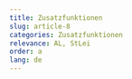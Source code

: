 ```yaml
---
title: Zusatzfunktionen
slug: article-8
categories: Zusatzfunktionen
relevance: AL, StLei
order: a
lang: de
---
```

